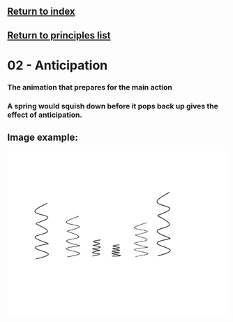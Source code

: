 ## <a href="../index">Return to index</a>

## <a href="principles">Return to principles list</a>


# 02 - Anticipation

### The animation that prepares for the main action
### A spring would squish down before it pops back up gives the effect of anticipation.

## Image example:
<img src="img/02.png" alt="">